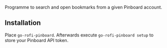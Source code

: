 Programme to search and open bookmarks from a given Pinboard account.

## Installation
Place `go-rofi-pinboard`. Afterwards execute `go-rofi-pinboard setup` to store your Pinboard API token.
